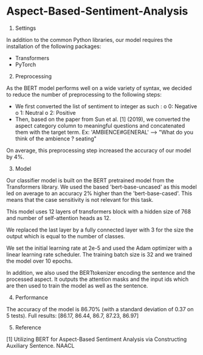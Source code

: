 # Aspect-Based-Sentiment-Analysis

1. Settings

In addition to the common Python libraries, our model requires the installation of the following packages:
* Transformers
* PyTorch

2. Preprocessing

As the BERT model performs well on a wide variety of syntax, we decided to reduce the number of preprocessing to the following steps:
* We first converted the list of sentiment to integer as such : 
o 0: Negative
o 1: Neutral
o 2: Positive
* Then, based on the paper from Sun et al. [1] (2019), we converted the aspect category column to meaningful questions and concatenated them with the target term.
      Ex: 'AMBIENCE#GENERAL' --> "What do you think of the ambience ? seating"

On average, this preprocessing step increased the accuracy of our model by 4%. 

3. Model 

Our classifier model is built on the BERT pretrained model from the Transformers library. We used the based 'bert-base-uncased' as this model led on average to an accuracy 2% higher than the 'bert-base-cased'. This means that the case sensitivity is not relevant for this task.

This model uses 12 layers of transformers block with a hidden size of 768 and number of self-attention heads as 12.

We replaced the last layer by a fully connected layer with 3 for the size the output which is equal to the number of classes.

We set the initial learning rate at 2e-5 and used the Adam optimizer with a linear learning rate scheduler. The training batch size is 32 and we trained the model over 10 epochs.

In addition, we also used the BERTtokenizer encoding the sentence and the processed aspect. It outputs the attention masks and the input ids which are then used to train the model as well as the sentence. 

4. Performance

The accuracy of the model is 86.70% (with a standard deviation of 0.37 on 5 tests). 
Full results: [86.17, 86.44, 86.7, 87.23, 86.97]

5. Reference

[1] Utilizing BERT for Aspect-Based Sentiment Analysis via Constructing Auxiliary Sentence. NAACL
